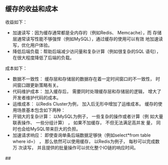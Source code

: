## 缓存的收益和成本

收益如下：
- 加速读写：因为缓存通常都是全内存的（例如Redis、 Memcache），而
存储层通常读写性能不够强悍（例如MySQL），通过缓存的使用可以有效
地加速读写，优化用户体验。
- 降低后端负载：帮助后端减少访问量和复杂计算（例如很复杂的SQL
语句），在很大程度降低了后端的负载。

成本如下：
- 数据不一致性： 缓存层和存储层的数据存在着一定时间窗口的不一致性， 时间窗口跟更新策略有关。
- 代码维护成本： 加入缓存后， 需要同时处理缓存层和存储层的逻辑，
增大了开发者维护代码的成本。
- 运维成本： 以Redis Cluster为例， 加入后无形中增加了运维成本。
缓存的使用场景基本包含如下两种：
- 开销大的复杂计算： 以MySQL为例子， 一些复杂的操作或者计算（例
如大量联表操作、 一些分组计算） ， 如果不加缓存， 不但无法满足高并发
量， 同时也会给MySQL带来巨大的负担。
- 加速请求响应： 即使查询单条后端数据足够快（例如select*from table
where id=） ， 那么依然可以使用缓存， 以Redis为例子， 每秒可以完成数万
次读写， 并且提供的批量操作可以优化整个IO链的响应时间。

##　